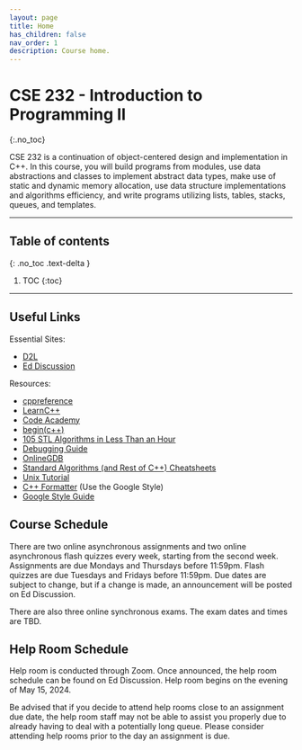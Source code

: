```yaml
---
layout: page
title: Home
has_children: false
nav_order: 1
description: Course home.
---
```


# CSE 232 - Introduction to Programming II
{:.no_toc}

CSE 232 is a continuation of object-centered design and implementation in C++. In this course, you will build programs from modules, use data abstractions and classes to implement abstract data types, make use of static and dynamic memory allocation, use data structure implementations and algorithms efficiency, and write programs utilizing lists, tables, stacks, queues, and templates.

---

## Table of contents
{: .no_toc .text-delta }

1. TOC
{:toc}

---

## Useful Links

Essential Sites:
- [D2L](https://d2l.msu.edu/)
- [Ed Discussion](https://edstem.org/)

Resources:
- [cppreference](https://en.cppreference.com/w/)
- [LearnC++](https://www.learncpp.com/)
- [Code Academy](https://www.codecademy.com/learn/learn-c-plus-plus/modules/learn-cpp-hello-world/cheatsheet)
- [begin(c++)](https://gist.github.com/johnmcfarlane/1b2d9c83e4d3f700ba61e2df4077c613)
- [105 STL Algorithms in Less Than an Hour](https://www.youtube.com/watch?v=2olsGf6JIkU)
- [Debugging Guide](../debugging)
- [OnlineGDB](https://www.onlinegdb.com/)
- [Standard Algorithms (and Rest of C++) Cheatsheets](https://hackingcpp.com/cpp/cheat_sheets.html)
- [Unix Tutorial](https://www.tutorialspoint.com/unix/index.htm)
- [C++ Formatter](http://format.krzaq.cc/) (Use the Google Style)
- [Google Style Guide](https://google.github.io/styleguide/cppguide.html)

## Course Schedule

There are two online asynchronous assignments and two online asynchronous flash quizzes every week, starting from the second week. Assignments are due Mondays and Thursdays before 11:59pm. Flash quizzes are due Tuesdays and Fridays before 11:59pm. Due dates are subject to change, but if a change is made, an announcement will be posted on Ed Discussion.

There are also three online synchronous exams. The exam dates and times are TBD.

<!-- Below are links to the lectures for that week. All other material will be provided via D2L. -->

## Help Room Schedule

Help room is conducted through Zoom. Once announced, the help room schedule can be found on Ed Discussion. Help room begins on the evening of May 15, 2024.

Be advised that if you decide to attend help rooms close to an assignment due date, the help room staff may not be able to assist you properly due to already having to deal with a potentially long queue. Please consider attending help rooms prior to the day an assignment is due.

<!-- Please direct any and all written communication to Ed Discussion. Emails may not be responded to.

If you would like a one-on-one meeting with an instructor, please make a private Ed Discussion post detailing your request and availability. -->
